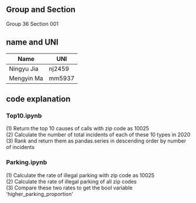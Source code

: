 ## Group and Section
Group 36 Section 001
## name and UNI
 Name | UNI
  ------------- | -------------
 Ningyu Jia  | nj2459
 Mengyin Ma  | mm5937
 
## code explanation
### Top10.ipynb
(1) Return the top 10 causes of calls with zip code as 10025<br>
(2) Calculate the number of total incidents of each of these 10 types in 2020<br>
(3) Rank and return them as pandas.series in descending order by number of incidents<br>

### Parking.ipynb
(1) Calculate the rate of illegal parking with zip code as 10025<br>
(2) Calculate the rate of illegal parking of all zip codes<br>
(3) Compare these two rates to get the bool variable 'higher_parking_proportion' <br>
